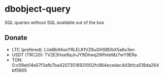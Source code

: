 # dbobject-query
SQL queries without SQL available out of the box

## Donate

* LTC (prefered): LUeBk94oxYRLELKfVZ6uGHSBDbX5a6o3en
* USDT (TRC20): TV2E3Hse8qJnJY9Dhwq2WfnteMz7wY9ERa
* TON: 0:c09eb14e57f3afb7ba42073516931002fc984ecedac4d3bfca518da264bf5905
